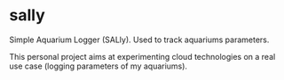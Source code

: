 # sally

Simple Aquarium Logger (SALly). Used to track aquariums parameters.

This personal project aims at experimenting cloud technologies on a real use case (logging parameters of my aquariums).
